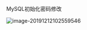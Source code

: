 MySQL初始化密码修改

![image-20191212102559546](C:\Users\zyp\AppData\Roaming\Typora\typora-user-images\image-20191212102559546.png)